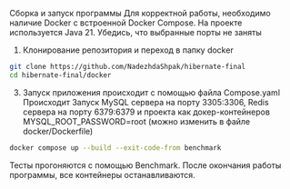   Сборка и запуск программы
Для корректной работы, необходимо наличие Docker с встроенной Docker Compose.
На проекте используется Java 21.
Убедись, что выбранные порты не заняты
  
1. Клонирование репозитория и переход в папку docker
```bash
git clone https://github.com/NadezhdaShpak/hibernate-final
cd hibernate-final/docker
```
3. Запуск приложения происходит с помощью файла Compose.yaml
Происходит Запуск MySQL сервера на порту 3305:3306, Redis сервера на порту 6379:6379 и проекта как докер-контейнеров
MYSQL_ROOT_PASSWORD=root (можно изменить в файле docker/Dockerfile)
```bash
docker compose up --build --exit-code-from benchmark
```   

Тесты прогоняются с помощью Benchmark. После окончания работы программы, все контейнеры останавливаются.

